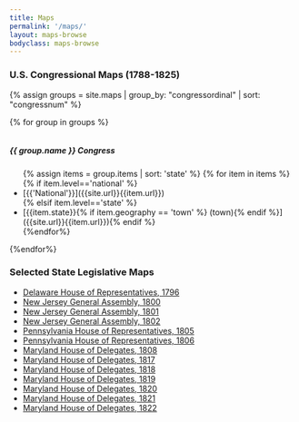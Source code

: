 ```yaml
---
title: Maps
permalink: '/maps/'
layout: maps-browse
bodyclass: maps-browse
---
```


### U.S. Congressional Maps (1788-1825)

<div data-equalizer data-equalize-on="medium" class="large-up-4">

{% assign groups = site.maps | group_by: "congressordinal" | sort: "congressnum" %}

{% for group in groups %}
<div class="medium-3 column column-block">
<h5>{{ group.name }} Congress</h5>
<ul>
{% assign items = group.items | sort: 'state' %}
{% for item in items %}
{% if item.level=='national' %}
<li class="national">[{{'National'}}]({{site.url}}{{item.url}})</li>
{% elsif item.level=='state' %}
<li>[{{item.state}}{% if item.geography == 'town' %} (town){% endif %}]({{site.url}}{{item.url}}){% endif %}</li>
{%endfor%}
</ul>
</div>
{%endfor%}

</div>

<div data-equalizer data-equalize-on="medium" class="large-up-4">

### Selected State Legislative Maps

- [Delaware House of Representatives, 1796](/maps/meae.staterepresentative.1796.de.county)
- [New Jersey General Assembly, 1800](/maps/meae.staterepresentative.1800.nj.county)
- [New Jersey General Assembly, 1801](/maps/meae.staterepresentative.1801.nj.county)
- [New Jersey General Assembly, 1802](/maps/meae.staterepresentative.1802.nj.county)
- [Pennsylvania House of Representatives, 1805](/maps/meae.staterepresentative.1805.pa.county)
- [Pennsylvania House of Representatives, 1806](/maps/meae.staterepresentative.1806.pa.county)
- [Maryland House of Delegates, 1808](/maps/meae.staterepresentative.1808.md.county)
- [Maryland House of Delegates, 1817](/maps/meae.staterepresentative.1817.md.county)
- [Maryland House of Delegates, 1818](/maps/meae.staterepresentative.1818.md.county)
- [Maryland House of Delegates, 1819](/maps/meae.staterepresentative.1819.md.county)
- [Maryland House of Delegates, 1820](/maps/meae.staterepresentative.1820.md.county)
- [Maryland House of Delegates, 1821](/maps/meae.staterepresentative.1821.md.county)
- [Maryland House of Delegates, 1822](/maps/meae.staterepresentative.1822.md.county)
</div>

